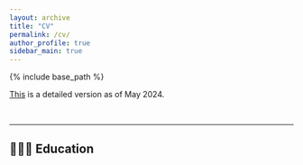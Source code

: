 ```yaml
---
layout: archive
title: "CV"
permalink: /cv/
author_profile: true
sidebar_main: true
---
```


{% include base_path %}

[This]() is a detailed version as of May 2024.

<br> 
<hr/>

## 👩🏻‍🎓 Education

